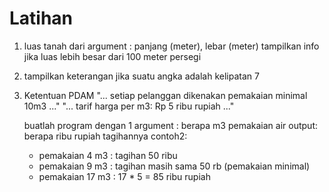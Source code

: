 # Latihan
1.  luas tanah dari argument : panjang (meter), lebar (meter)
    tampilkan info jika luas lebih besar dari 100 meter persegi

2.  tampilkan keterangan jika suatu angka adalah kelipatan 7

3.  Ketentuan PDAM
    "... setiap pelanggan dikenakan pemakaian minimal 10m3 ..."
    "... tarif harga per m3: Rp 5 ribu rupiah ..."

    buatlah program dengan 1 argument : berapa m3 pemakaian air
    output: berapa ribu rupiah tagihannya
    contoh2:
    - pemakaian 4 m3 : tagihan 50 ribu
    - pemakaian 9 m3 : tagihan masih sama 50 rb (pemakaian minimal)
    - pemakaian 17 m3 : 17 * 5 = 85 ribu rupiah